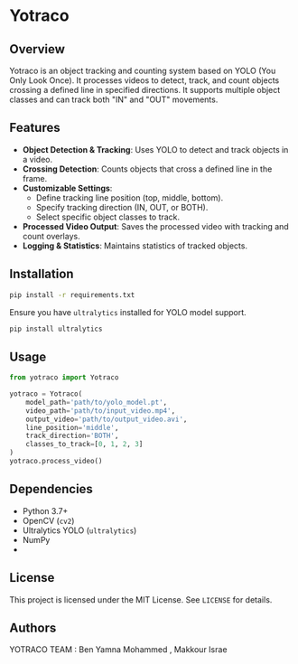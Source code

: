 # Yotraco

## Overview

Yotraco is an object tracking and counting system based on YOLO (You Only Look Once). It processes videos to detect, track, and count objects crossing a defined line in specified directions. It supports multiple object classes and can track both "IN" and "OUT" movements.

## Features

- **Object Detection & Tracking**: Uses YOLO to detect and track objects in a video.
- **Crossing Detection**: Counts objects that cross a defined line in the frame.
- **Customizable Settings**:
  - Define tracking line position (top, middle, bottom).
  - Specify tracking direction (IN, OUT, or BOTH).
  - Select specific object classes to track.
- **Processed Video Output**: Saves the processed video with tracking and count overlays.
- **Logging & Statistics**: Maintains statistics of tracked objects.

## Installation

```bash
pip install -r requirements.txt
```

Ensure you have `ultralytics` installed for YOLO model support.

```bash
pip install ultralytics
```

## Usage

```python
from yotraco import Yotraco

yotraco = Yotraco(
    model_path='path/to/yolo_model.pt',
    video_path='path/to/input_video.mp4',
    output_video='path/to/output_video.avi',
    line_position='middle',
    track_direction='BOTH',
    classes_to_track=[0, 1, 2, 3]
)
yotraco.process_video()
```

## Dependencies

- Python 3.7+
- OpenCV (`cv2`)
- Ultralytics YOLO (`ultralytics`)
- NumPy
- 

## License

This project is licensed under the MIT License. See `LICENSE` for details.

## Authors

YOTRACO TEAM : Ben Yamna Mohammed , Makkour Israe 
